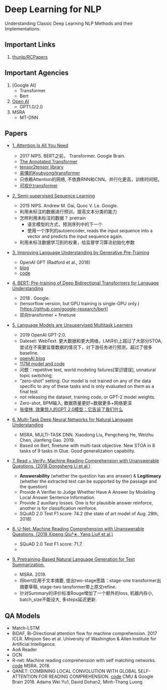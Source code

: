 # Deep Learning for NLP
Understanding Classic Deep Learning NLP Methods and their Implementations.

## Important Links
1. [thunlp/RCPapers](https://github.com/thunlp/RCPapers)

## Important Agencies
1. [Google AI]
    - Transformer
    - Bert
2. [Open AI](https://openai.com/blog/)
    - GPT1.0/2.0
3. MSRA
    - MT-DNN


## Papers

- [1. Attention Is All You Need](https://papers.nips.cc/paper/7181-attention-is-all-you-need.pdf)
    - 2017 NIPS. BERT之前， Transformer. Google Brain.
    - [The Annotated Transformer](http://nlp.seas.harvard.edu/2018/04/03/attention.html)
    - [tensor2tensor library](https://github.com/tensorflow/tensor2tensor)
    - [易懂的Kyubyong/transformer](https://github.com/Kyubyong/transformer)
    - 只依赖Attention的网络, 不依靠RNN和CNN。并行化更高，训练时间短。
    - [可视化transformer](https://jalammar.github.io/illustrated-transformer/)
    
   
- [2. Semi-supervised Sequence Learning](https://arxiv.org/abs/1511.01432)
    - 2015 NIPS. Andrew M. Dai, Quoc V. Le. Google.
    - 利用未标注的数据进行预训，提高文本分类的能力
    - 怎样利用未标注的数据？ pretrain
        - 语言模型的方式，预测序列中的下一个
        - 使用一个序列的autoencoder, reads the input sequence into a vector and predicts the input sequence again.
    - 利用未标注数据学习到的权重，给监督学习算法初始化参数
    
    
- [3. Improving Language Understanding by Generative Pre-Training](https://s3-us-west-2.amazonaws.com/openai-assets/research-covers/language-unsupervised/language_understanding_paper.pdf)
    - OpenAI GPT (Radford et al., 2018)
    - [blog](https://blog.openai.com/language-unsupervised/)
    - [code](https://github.com/openai/finetune-transformer-lm)
    

- [4. BERT: Pre-training of Deep Bidirectional Transformers for Language Understanding](https://arxiv.org/pdf/1810.04805.pdf)
   - 2018 . Google.
   - (tensorflow version, but GPU training is single-GPU only.)[https://github.com/google-research/bert]
   - 双向transformer + finetune


- [5. Language Models are Unsupervised Multitask Learners](https://d4mucfpksywv.cloudfront.net/better-language-models/language-models.pdf)
    - 2019 OpenAI GPT-2.0. 
    - Dateset: WebText. 更大数据和更大网络，LM评价上超过了大部分STOA, 尝试在不需要监督数据的情况下，对下游任务进行预测，超过了很多baseline.
    - [openAI blog](https://blog.openai.com/better-language-models/)
    - [117M model and code](https://github.com/openai/gpt-2)
    - 问题：repetitive text, world modeling failures[常识错误], unnatural topic switching;
    - “zero-shot” setting: Our model is not trained on any of the data specific to any of these tasks and is only evaluated on them as a final test
    - not releasing the dataset, training code, or GPT-2 model weights.
    - Zero-shot, BPM输入, 数据质量更好+数据更多+网络更深
    - [张俊林, 效果惊人的GPT 2.0模型：它告诉了我们什么](https://zhuanlan.zhihu.com/p/56865533)
    
    
- [6. Multi-Task Deep Neural Networks for Natural Language Understanding](https://arxiv.org/pdf/1901.11504.pdf)
    - MSRA, MULTI-TASK DNN. Xiaodong Liu, Pengcheng He, Weizhu Chen, Jianfeng Gao. 2019.
    - Based on Bert, finetune with multi-task objective. New STOA in 8 tasks of 9 tasks in Glue. Good generalization capability.
    
    
- [7. Read + Verify: Machine Reading Comprehension with Unanswerable Questions. (2018 Dongsheng Li et al.)](https://arxiv.org/abs/1808.05759)
    - **Answerability** (whether the question has ans answer) & **Legitimacy** (whether the extracted text can be supported by the passage and the question)
    - Provide A Verifier to Judge Whether Have A Answer by  Modeling Local Answer Sentence Information.
    - Provide 2 auxiliary losses. One is for plausible answer reinforce, another is for classification reinforce.
    - SQuAD 2.0 Test F1 score: 74.2 (the state of art model of Aug. 28th, 2018)

- [8. U-Net: Machine Reading Comprehension with Unanswerable Questions. (2018 Xipeng Qiu†∗, Yang Liu‡ et al.)](https://arxiv.org/abs/1810.06638)
    - SQuAD 2.0 Test F1 score: 71.7.
    - 
    
- [9. Pretraining-Based Natural Language Generation for Text Summarization.](https://arxiv.org/pdf/1902.09243.pdf)
    - MSRA. 2019.
    - 将bert应用于文本摘要, 提出two-stage思路：stage-one transformer出摘要草稿, stage-two tansformer带上原文refine.
    - 针对Summary的评价标准Rouge增加了一个额外的loss, 机器内存小, batch_size不能设大, 多steps延迟更新.
    

## QA Models
- Match-LSTM
- BiDAF, Bi-Directional attention flow for machine comprehension. 2017 ICLR. MInjoon Seo et al. University of Washington & Allen Institute for Artificial Intelligence.
- AoA Reader
- DCN
- R-net: Machine reading comprehension with self matching networks. [code](https://github.com/HKUST-KnowComp/R-Net) MSRA. 2018.
- QANET: COMBINING LOCAL CONVOLUTION WITH GLOBAL SELF-ATTENTION FOR READING COMPREHENSION. [code](https://github.com/NLPLearn/QANet) CMU & Google Brain 2018.  Adams Wei Yu1, David Dohan2, Minh-Thang Luong

